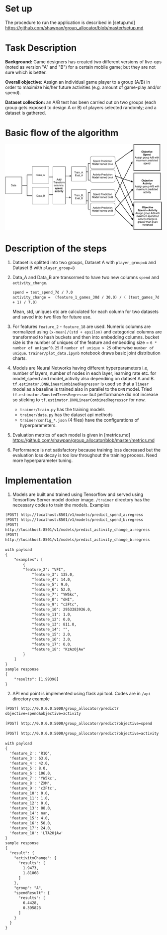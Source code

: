 # Set up
The procedure to run the application is described in [setup.md] https://github.com/shawpan/group_allocator/blob/master/setup.md

# Task Description

**Background:** Game designers has created two different versions of live-ops (noted as version "A" and "B") for a certain mobile game; but they are not sure which is better.

**Overall objective:** Assign an individual game player to a group (A/B) in order to maximize his/her future activities (e.g. amount of game-play and/or spend).

**Dataset collection:** an A/B test has been carried out on two groups (each group gets exposed to design A or B) of players selected randomly; and a dataset is gathered.

# Basic flow of the algorithm
[algoflow]: ./trainer/basic.png "Algorithm Flow"
![FlowChart][algoflow]

# Description of the steps

1. Dataset is splitted into two groups, Dataset A with `player_group=A` and Dataset B with `player_group=B`
2. Data_A and Data_B are transormed to have two new columns `spend` and `activity_change`.

   ```
   spend = test_spend_7d / 7.0
   activity_change =  (feature_1_games_30d / 30.0) / ( (test_games_7d + 1) / 7.0)
   ```
   Mean, std, uniques etc are calculated for each column for two datasets and saved into two files for future use.
3. For features `feature_2` - `feature_18` are used. Numeric columns are normalized using `(x-mean)/(std + epsilon)` and categorical columns are transformed to hash buckets and then into embedding columns. bucket size is the number of uniques of the feature and embedding size = `6 * number of unique^0.25` if `number of unique > 25` otherwise `number of unique`. `trainer/plot_data.ipynb` notebook draws basic joint distribution charts.

4. Models are Neural Networks having different hyperparameters i.e, number of layers, number of nodes in each layer, learning rate etc. for model_spend and model_activity also dependiing on dataset A and B.
`tf.estimator.DNNLinearCombinedRegressor` is used so that a `linear` model as a baseline is trained also in parallel to the `DNN` model.
Tried `tf.estimator.BoostedTreesRegressor` but performance did not increase so sticking to `tf.estimator.DNNLinearCombinedRegressor` for now.
     - `trainer/train.py` has the training models
     - `trainer/data.py` has the dataset api methods
     - `trainer/config_*.json` (4 files) have the configurations of hyperparameters.

5. Evaluation metrics of each model is given in [metrics.md] https://github.com/shawpan/group_allocator/blob/master/metrics.md
6. Performance is not satisfactory because training loss decreased but the evaluation loss decay is too low throughout the training process. Need more hyperparameter tuning.

# Implementation
1. Models are built and trained using Tensorflow and served using Tensorflow Server model docker image. `/trainer` directory has the necessary codes to train the models.
Examples
```
[POST] http://localhost:8501/v1/models/predict_spend_a:regress
[POST] http://localhost:8501/v1/models/predict_spend_b:regress
[POST] http://localhost:8501/v1/models/predict_activity_change_a:regress
[POST] http://localhost:8501/v1/models/predict_activity_change_b:regress

with payload
{
	"examples": [
		{
        "feature_2": "VFI",
		    "feature_3": 135.0,
		    "feature_4": 14.0,
		    "feature_5": 9.0,
		    "feature_6": 52.0,
		    "feature_7": "YW5kc",
		    "feature_8": "dHI",
		    "feature_9": "c2Ftc",
		    "feature_10": 2953383936.0,
		    "feature_11": 1.0,
		    "feature_12": 0.0,
		    "feature_13": 811.0,
		    "feature_14": "",
		    "feature_15": 2.0,
		    "feature_16": 3.0,
		    "feature_17": 0.0,
		    "feature_18": "KzAzOjAw"
		}
	]
}
sample response
{
    "results": [1.99398]
}
```
2. API end point is implemented using flask api tool. Codes are in `/api` directory
example
```
[POST] http://0.0.0.0:5000/group_allocator/predict?objective=spend&objective=activity

[POST] http://0.0.0.0:5000/group_allocator/predict?objective=spend

[POST] http://0.0.0.0:5000/group_allocator/predict?objective=activity

with payload
{
  'feature_2': 'R1Q',
  'feature_3': 63.0,
  'feature_4': 42.0,
  'feature_5': 8.0,
  'feature_6': 106.0,
  'feature_7': 'YW5kc',
  'feature_8': 'ZXM',
  'feature_9': 'c2Ftc',
  'feature_10': 0.0,
  'feature_11': 1.0,
  'feature_12': 0.0,
  'feature_13': 88.0,
  'feature_14': nan,
  'feature_15': 4.0,
  'feature_16': 50.0,
  'feature_17': 24.0,
  'feature_18': 'LTA2OjAw'
}
sample response
{
  "result": {
    "activityChange": {
      "results": [
        1.9473,
        1.81868
      ]
    },
    "group": "A",
    "spendResult": {
      "results": [
        6.4428,
        0.395823
      ]
    }
  }
}
```
